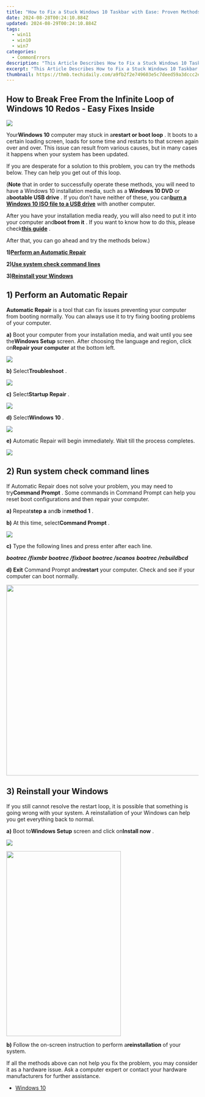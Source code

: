 ```yaml
---
title: "How to Fix a Stuck Windows 10 Taskbar with Ease: Proven Methods Inside"
date: 2024-08-28T00:24:10.884Z
updated: 2024-08-29T00:24:10.884Z
tags:
  - win11
  - win10
  - win7
categories:
  - CommonErrors
description: "This Article Describes How to Fix a Stuck Windows 10 Taskbar with Ease: Proven Methods Inside"
excerpt: "This Article Describes How to Fix a Stuck Windows 10 Taskbar with Ease: Proven Methods Inside"
thumbnail: https://thmb.techidaily.com/a9fb2f2e749603e5c7deed59a3dccc2eb82bb973e6c7211350802c91feadcdaf.jpg
---
```


## How to Break Free From the Infinite Loop of Windows 10 Redos - Easy Fixes Inside

![](https://images.drivereasy.com/wp-content/uploads/2017/10/img_59dad6e2ec423.png)

 Your**Windows 10** computer may stuck in a**restart or boot loop** . It boots to a certain loading screen, loads for some time and restarts to that screen again over and over. This issue can result from various causes, but in many cases it happens when your system has been updated.

 If you are desperate for a solution to this problem, you can try the methods below. They can help you get out of this loop.

 (**Note** that in order to successfully operate these methods, you will need to have a Windows 10 installation media, such as a **Windows 10 DVD** or a**bootable USB drive** . If you don’t have neither of these, you can[**burn a Windows 10 ISO file to a USB drive**](https://tools.techidaily.com/drivereasy/download/) with another computer.

 After you have your installation media ready, you will also need to put it into your computer and**boot from it** . If you want to know how to do this, please check[**this guide**](https://tools.techidaily.com/drivereasy/download/) .

After that, you can go ahead and try the methods below.)

 **1)[Perform an Automatic Repair](https://tools.techidaily.com/drivereasy/download/)**

 **2)[Use system check command lines](https://tools.techidaily.com/drivereasy/download/)**

 **3)[Reinstall your Windows](https://tools.techidaily.com/drivereasy/download/)**
  
## 1) Perform an Automatic Repair

**Automatic Repair** is a tool that can fix issues preventing your computer from booting normally. You can always use it to try fixing booting problems of your computer.

**a)** Boot your computer from your installation media, and wait until you see the**Windows Setup** screen. After choosing the language and region, click on**Repair your computer** at the bottom left.

![](https://images.drivereasy.com/wp-content/uploads/2017/07/img_595ef37da91e2.png)

**b)**  Select**Troubleshoot** .

![](https://images.drivereasy.com/wp-content/uploads/2017/07/img_595ef3e847177.png)

**c)**  Select**Startup Repair** .

![](https://images.drivereasy.com/wp-content/uploads/2017/07/img_595ef40fe26ba.png)

**d)**  Select**Windows 10** .

![](https://images.drivereasy.com/wp-content/uploads/2017/07/img_595ef7ae0f0f7.png)

**e)** Automatic Repair will begin immediately. Wait till the process completes.

![](https://images.drivereasy.com/wp-content/uploads/2017/07/img_595ef84e8e8d9.png)
  
## 2) Run system check command lines

 If Automatic Repair does not solve your problem, you may need to try**Command Prompt** . Some commands in Command Prompt can help you reset boot configurations and then repair your computer.

**a)**  Repeat**step a** and**b** in**method 1** .

**b)**  At this time, select**Command Prompt** .

![](https://images.drivereasy.com/wp-content/uploads/2017/07/img_595efba62ceea.png)

**c)**  Type the following lines and press enter after each line.

_**bootrec /fixmbr**_
_**bootrec /fixboot**_
_**bootrec /scanos**_
_**bootrec /rebuildbcd**_

**d) Exit** Command Prompt and**restart** your computer. Check and see if your computer can boot normally.  
  
<!-- affiliate ads begin -->
<a href="https://appsumo.8odi.net/c/5597632/2087407/7443" target="_top" id="2087407"><img src="//a.impactradius-go.com/display-ad/7443-2087407" border="0" alt="" width="600" height="500"/></a><img height="0" width="0" src="https://appsumo.8odi.net/i/5597632/2087407/7443" style="position:absolute;visibility:hidden;" border="0" />
<!-- affiliate ads end -->
## 3) Reinstall your Windows

 If you still cannot resolve the restart loop, it is possible that something is going wrong with your system. A reinstallation of your Windows can help you get everything back to normal.

**a)** Boot to**Windows Setup** screen and click on**Install now** .

![](https://images.drivereasy.com/wp-content/uploads/2017/07/img_595f034a76368.png)

<!-- affiliate ads begin -->
<a href="https://zonlipartnershipprogram.pxf.io/c/5597632/1611407/17882" target="_top" id="1611407"><img src="//a.impactradius-go.com/display-ad/17882-1611407" border="0" alt="" width="300" height="485"/></a><img height="0" width="0" src="https://imp.pxf.io/i/5597632/1611407/17882" style="position:absolute;visibility:hidden;" border="0" />
<!-- affiliate ads end -->
**b)**  Follow the on-screen instruction to perform a**reinstallation** of your system.  
  
 If all the methods above can not help you fix the problem, you may consider it as a hardware issue. Ask a computer expert or contact your hardware manufacturers for further assistance.

* [Windows 10](https://tools.techidaily.com/drivereasy/download/)

<ins class="adsbygoogle"
     style="display:block"
     data-ad-format="autorelaxed"
     data-ad-client="ca-pub-7571918770474297"
     data-ad-slot="1223367746"></ins>



<ins class="adsbygoogle"
     style="display:block"
     data-ad-client="ca-pub-7571918770474297"
     data-ad-slot="8358498916"
     data-ad-format="auto"
     data-full-width-responsive="true"></ins>


